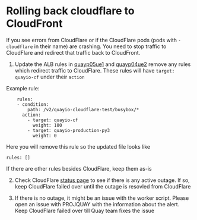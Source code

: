# Rolling back cloudflare to CloudFront

If you see errors from CloudFlare or if the CloudFlare pods (pods with `-cloudflare` in their name) are crashing. You need to stop traffic to CloudFlare and redirect that traffic back to CloudFront.

1. Update the ALB rules in [quayp05ue1](/data/services/quayio/namespaces/quayp05ue1.yml) and [quayp04ue2](/data/services/quayio/namespaces/quayp04ue2.yml) remove any rules which redirect traffic to CloudFlare. These rules will have `target: quayio-cf` under their `action` 

Example rule:

```
    rules:
    - condition:
        path: /v2/quayio-cloudflare-test/busybox/*
      action:
        - target: quayio-cf
          weight: 100
        - target: quayio-production-py3
          weight: 0
```

Here you will remove this rule so the updated file looks like

```
rules: []
```

If there are other rules besides CloudFlare, keep them as-is

2. Check CloudFlare [status page](https://www.cloudflarestatus.com/) to see if there is any active outage. If so, keep CloudFlare failed over until the outage is resovled from CloudFlare

3. If there is no outage, it might be an issue with the worker script. Please open an issue with PROJQUAY with the information about the alert. Keep CloudFlare failed over till Quay team fixes the issue
